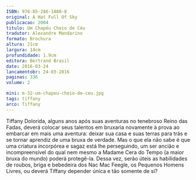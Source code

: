 ```yaml
---
ISBN: 978-85-286-1880-8
original: A Hat Full Of Sky
publicacao: 2004
titulo: Um Chapéu Cheio de Céu
tradutor: Alexandre Mandarino
formato: Brochura
altura: 21cm
largura: 14cm
profundidade: 1.9cm
editora: Bertrand Brasil
date: 2016-03-24
lancamentobr: 24-03-2016
paginas: 336
volume: 2

mini: m-32-um-chapeu-cheio-de-ceu.jpg
tags: tiffany
arco: Tiffany
---
```


Tiffany Dolorida, alguns anos após suas aventuras no tenebroso Reino das Fadas, deverá colocar seus talentos em bruxaria novamente à prova ao embarcar em mais uma aventura: deixar sua casa e suas terras para trás e se tornar aprendiz de uma bruxa de verdade. Mas o que ela não sabe é que uma criatura incorpórea e sagaz está lhe perseguindo, um ser ancião e incompreensível do qual nem mesmo a Madame Cera do Tempo (a maior bruxa do mundo) poderá protegê-la. Dessa vez, serão úteis as habilidades de roubos, briga e bebedeira dos Nac Mac Feegle, os Pequenos Homens Livres, ou deverá Tiffany depender única e tão somente de si?